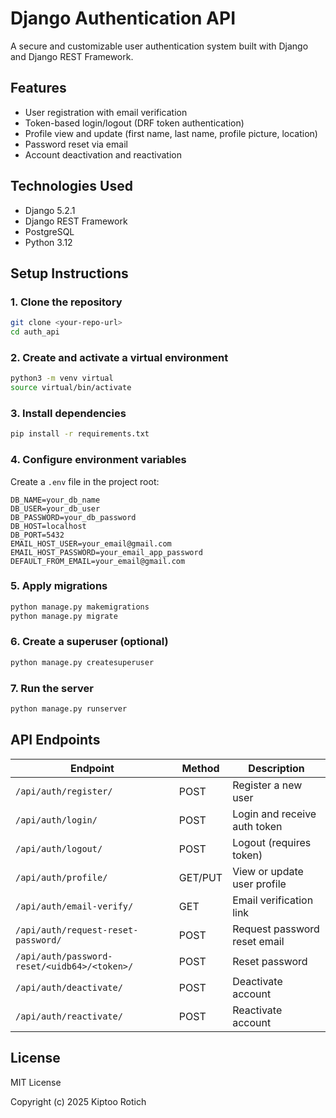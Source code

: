 # Django Authentication API

A secure and customizable user authentication system built with Django and Django REST Framework.

## Features

* User registration with email verification
* Token-based login/logout (DRF token authentication)
* Profile view and update (first name, last name, profile picture, location)
* Password reset via email
* Account deactivation and reactivation

## Technologies Used

* Django 5.2.1
* Django REST Framework
* PostgreSQL
* Python 3.12

## Setup Instructions

### 1. Clone the repository

```bash
git clone <your-repo-url>
cd auth_api
```

### 2. Create and activate a virtual environment

```bash
python3 -m venv virtual
source virtual/bin/activate
```

### 3. Install dependencies

```bash
pip install -r requirements.txt
```

### 4. Configure environment variables

Create a `.env` file in the project root:

```env
DB_NAME=your_db_name
DB_USER=your_db_user
DB_PASSWORD=your_db_password
DB_HOST=localhost
DB_PORT=5432
EMAIL_HOST_USER=your_email@gmail.com
EMAIL_HOST_PASSWORD=your_email_app_password
DEFAULT_FROM_EMAIL=your_email@gmail.com
```

### 5. Apply migrations

```bash
python manage.py makemigrations
python manage.py migrate
```

### 6. Create a superuser (optional)

```bash
python manage.py createsuperuser
```

### 7. Run the server

```bash
python manage.py runserver
```

## API Endpoints

| Endpoint                                     | Method  | Description                  |
| -------------------------------------------- | ------- | ---------------------------- |
| `/api/auth/register/`                        | POST    | Register a new user          |
| `/api/auth/login/`                           | POST    | Login and receive auth token |
| `/api/auth/logout/`                          | POST    | Logout (requires token)      |
| `/api/auth/profile/`                         | GET/PUT | View or update user profile  |
| `/api/auth/email-verify/`                    | GET     | Email verification link      |
| `/api/auth/request-reset-password/`          | POST    | Request password reset email |
| `/api/auth/password-reset/<uidb64>/<token>/` | POST    | Reset password               |
| `/api/auth/deactivate/`                      | POST    | Deactivate account           |
| `/api/auth/reactivate/`                      | POST    | Reactivate account           |

## License

MIT License

Copyright (c) 2025 Kiptoo Rotich
